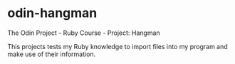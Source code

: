 # odin-hangman
The Odin Project - Ruby Course - Project: Hangman

This projects tests my Ruby knowledge to import files into my program and make use of their information.